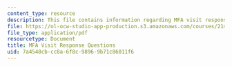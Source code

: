 ```yaml
---
content_type: resource
description: This file contains information regarding MFA visit response questions.
file: https://ol-ocw-studio-app-production.s3.amazonaws.com/courses/21m-289-islam-media-spring-2015/7a4548cbcc8a6f8c98969b71c86011f6_MIT21M_289S15_assn_MFA.pdf
file_type: application/pdf
resourcetype: Document
title: MFA Visit Response Questions
uid: 7a4548cb-cc8a-6f8c-9896-9b71c86011f6
---
```

